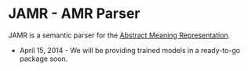 JAMR - AMR Parser
====

JAMR is a semantic parser for the [Abstract Meaning Representation](http://amr.isi.edu/).

- April 15, 2014 - We will be providing trained models in a ready-to-go package soon.

